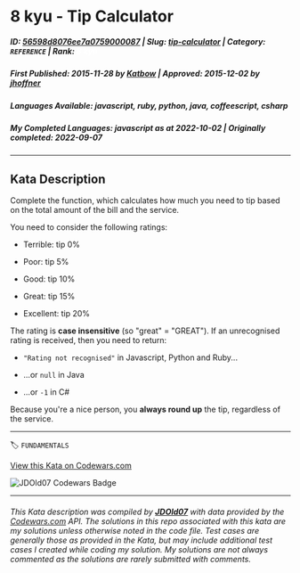 # 8 kyu - Tip Calculator

##### **ID**: [56598d8076ee7a0759000087](https://www.codewars.com/kata/56598d8076ee7a0759000087) | **Slug**: [tip-calculator](https://www.codewars.com/kata/56598d8076ee7a0759000087) | **Category**: `REFERENCE` | **Rank**: <span style="color:white">8 kyu</span>

##### **First Published**: 2015-11-28 ***by*** [Katbow](https://www.codewars.com/users/Katbow) | **Approved**: 2015-12-02 ***by*** [jhoffner](https://www.codewars.com/users/jhoffner)

##### **Languages Available**: javascript, ruby, python, java, coffeescript, csharp

##### **My Completed Languages**: javascript ***as at*** 2022-10-02 | **Originally completed**: 2022-09-07

---

## Kata Description


Complete the function, which calculates how much you need to tip based on the total amount of the bill and the service. 



You need to consider the following ratings:



- Terrible: tip 0%

- Poor: tip 5%

- Good: tip 10%

- Great: tip 15%

- Excellent: tip 20%



The rating is **case insensitive** (so "great" = "GREAT"). If an unrecognised rating is received, then you need to return:



* `"Rating not recognised"` in Javascript, Python and Ruby...

* ...or `null` in Java

* ...or `-1` in C#



Because you're a nice person, you **always round up** the tip, regardless of the service.



---


🏷 `FUNDAMENTALS`


[View this Kata on Codewars.com](https://www.codewars.com/kata/56598d8076ee7a0759000087)

![](https://www.codewars.com/users/jdold07/badges/large "JDOld07 Codewars Badge")

---

###### *This Kata description was compiled by [**JDOld07**](https://tpstech.dev) with data provided by the [Codewars.com](https://www.codewars.com) API.  The solutions in this repo associated with this kata are my solutions unless otherwise noted in the code file.  Test cases are generally those as provided in the Kata, but may include additional test cases I created while coding my solution.  My solutions are not always commented as the solutions are rarely submitted with comments.*
